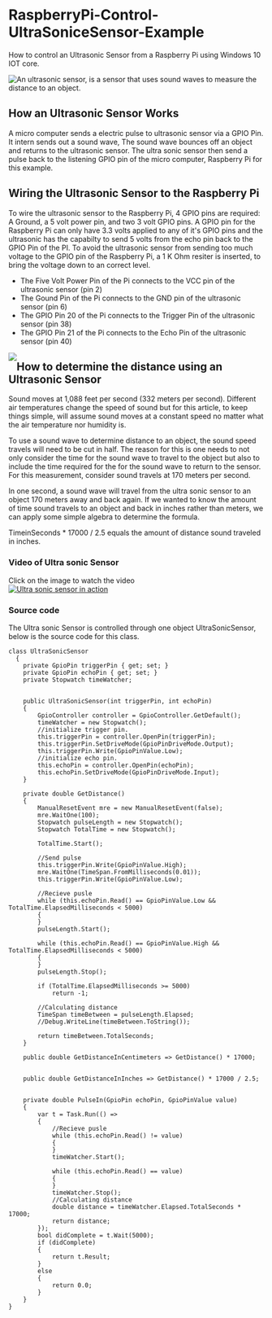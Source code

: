 # RaspberryPi-Control-UltraSoniceSensor-Example
<p>
How to control an Ultrasonic Sensor from a Raspberry Pi using Windows 10 IOT core.
</p>
<p>
<img style="float:left;" src="https://raw.githubusercontent.com/StuartSmith/RaspberryPi-Control-UltraSonicSensor/master/Images/UltraSonicWiringBySelf.jpg">
<p>An ultrasonic sensor, is a sensor that uses sound waves to measure the distance to an object.</p>  

<h2> How an Ultrasonic Sensor Works</h2>
<p>
A micro computer sends a electric pulse to ultrasonic sensor via a GPIO Pin. It intern sends out a sound wave, The sound wave bounces off an object and returns to the ultrasonic sensor. The ultra sonic sensor then send a pulse back to the listening GPIO pin of the micro computer, Raspberry Pi for this example. 
</p>

<h2> Wiring the Ultrasonic Sensor to the Raspberry Pi </h2>
<p>
To wire the ultrasonic sensor to the Raspberry Pi,  4 GPIO pins are required: A Ground, a 5 volt power pin, and two 3 volt GPIO pins. A GPIO pin for the Raspberry Pi can only have 3.3 volts applied to any of it's GPIO pins and the ultrasonic has the capabilty to send 5 volts from the echo pin back to the GPIO Pin of the PI. To avoid the ultrasonic sensor from sending too much voltage to the GPIO pin of the Raspberry Pi, a 1 K Ohm resiter is inserted, to bring the voltage down to an correct level. 

<ul>
<li>The Five Volt Power Pin of the Pi connects to the VCC pin of the ultrasonic sensor (pin 2)</li>
<li>The Gound Pin of the Pi connects to the GND pin of the ultrasonic sensor (pin 6)</li>
<li>The GPIO Pin 20 of the Pi connects to the Trigger Pin of the ultrasonic sensor (pin 38)</li>
<li>The GPIO Pin 21 of the Pi connects to the Echo Pin of the ultrasonic sensor (pin 40)</li>
</ul>

</p>
<img style="float:left;" src="https://raw.githubusercontent.com/StuartSmith/RaspberryPi-Control-UltraSonicSensor/master/Images/UltraSonicWiringToPi.jpg">



<h2> How to determine the distance using an Ultrasonic Sensor</h2>
<p>
Sound moves at 1,088 feet per second (332 meters per second).  Different air temperatures change the speed of sound but for this article, to keep things simple, will assume sound moves at a constant speed no matter what the air temperature nor humidity is. 
</p> 
<p>
To use a sound wave to determine distance to an object, the sound speed travels will need to be cut in half.  The reason for this is one needs to not only consider the time for the sound wave to travel to the object but also  to include the time required for the for the sound wave to return to the sensor. For this measurement, consider sound travels at 170 meters per second.
</p>
<p>
In one second, a sound wave will travel from the ultra sonic sensor to an object 170 meters away and back again. If we wanted to know the amount of time sound travels to an object and back in inches rather than meters, we can apply some simple algebra to determine the formula. 
<p>TimeinSeconds * 17000 / 2.5 equals the amount of distance sound traveled in inches. </p>  
</p>


</p>

### Video of Ultra sonic Sensor
Click on the image to watch the video<br>
[![Ultra sonic sensor in action](http://img.youtube.com/vi/W1CB5mVedls/0.jpg)](http://www.youtube.com/watch?v=W1CB5mVedls)

### Source code

The Ultra sonic Sensor  is controlled through one object  UltraSonicSensor, below is the source code for this class.
<br>

    class UltraSonicSensor
      {
        private GpioPin triggerPin { get; set; }
        private GpioPin echoPin { get; set; }
        private Stopwatch timeWatcher;


        public UltraSonicSensor(int triggerPin, int echoPin)
        {
            GpioController controller = GpioController.GetDefault();
            timeWatcher = new Stopwatch();
            //initialize trigger pin.
            this.triggerPin = controller.OpenPin(triggerPin);
            this.triggerPin.SetDriveMode(GpioPinDriveMode.Output);
            this.triggerPin.Write(GpioPinValue.Low);
            //initialize echo pin.
            this.echoPin = controller.OpenPin(echoPin);
            this.echoPin.SetDriveMode(GpioPinDriveMode.Input);
        }

        private double GetDistance()
        {
            ManualResetEvent mre = new ManualResetEvent(false);
            mre.WaitOne(100);
            Stopwatch pulseLength = new Stopwatch();
            Stopwatch TotalTime = new Stopwatch();
            
            TotalTime.Start();
            
            //Send pulse
            this.triggerPin.Write(GpioPinValue.High);
            mre.WaitOne(TimeSpan.FromMilliseconds(0.01));
            this.triggerPin.Write(GpioPinValue.Low);

            //Recieve pusle
            while (this.echoPin.Read() == GpioPinValue.Low && TotalTime.ElapsedMilliseconds < 5000)
            {
            }
            pulseLength.Start();

            while (this.echoPin.Read() == GpioPinValue.High && TotalTime.ElapsedMilliseconds < 5000)
            {
            }
            pulseLength.Stop();

            if (TotalTime.ElapsedMilliseconds >= 5000)
                return -1;
                
            //Calculating distance
            TimeSpan timeBetween = pulseLength.Elapsed;
            //Debug.WriteLine(timeBetween.ToString());
           
            return timeBetween.TotalSeconds;
        }

        public double GetDistanceInCentimeters => GetDistance() * 17000;

        
        public double GetDistanceInInches => GetDistance() * 17000 / 2.5;
        
        
        private double PulseIn(GpioPin echoPin, GpioPinValue value)
        {
            var t = Task.Run(() =>
            {
                //Recieve pusle
                while (this.echoPin.Read() != value)
                {
                }
                timeWatcher.Start();

                while (this.echoPin.Read() == value)
                {
                }
                timeWatcher.Stop();
                //Calculating distance
                double distance = timeWatcher.Elapsed.TotalSeconds * 17000;
                return distance;
            });
            bool didComplete = t.Wait(5000);
            if (didComplete)
            {
                return t.Result;
            }
            else
            {
                return 0.0;
            }
        }
    }
